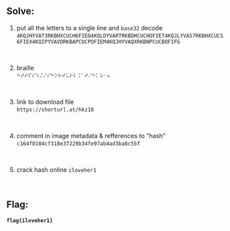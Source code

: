## Solve:

1. put all the letters to a single line and `base32` decode <br>
```4KQJHYVAT3RKBHXCUCH6FIEO4KQLDYVARTRKBDHCUCHOFIET4KQJLYVAS7RKBHXCUCS6FIEX4KQIPYVAVDRKBAPCUCPOFIEM4KQJHYVAQXRKBNPCUCBOFIFG```

<br/>

2. braille<br/>
```⠓⠞⠞⠏⠎⠱⠌⠌⠎⠓⠕⠗⠞⠥⠗⠇⠨⠁⠞⠌⠓⠅⠵⠂⠦```

<br/>

3. link to download file<br/>
	`https://shorturl.at/hkz18`

<br/>

4. comment in image metadata & refferences to "hash"
```c164f8184cf318e37229b34fe97ab4ad3ba8c55f```

<br/>

5. crack hash online
```iloveher1```

<br/>

## Flag:
**`flag{iloveher1}`**
